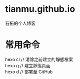 # tianmu.github.io
石拓的个人博客


# 常用命令
hexo cl    // 清除之前建立的靜態檔案 \
hexo g     // 建立靜態頁面 \
hexo d     // 部署至 GitHub
